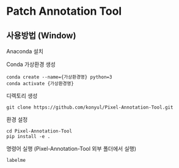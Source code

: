 # Patch Annotation Tool


## 사용방법 (Window)


Anaconda 설치

Conda 가상환경 생성
```
conda create --name={가상환경명} python=3
conda activate {가상환경명}
```

디렉토리 생성
```
git clone https://github.com/konyul/Pixel-Annotation-Tool.git
```


환경 설정
```
cd Pixel-Annotation-Tool
pip install -e .
```

명령어 실행 (Pixel-Annotation-Tool 외부 폴더에서 실행)
```
labelme
```

